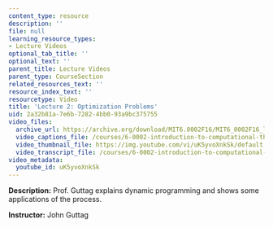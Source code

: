 ```yaml
---
content_type: resource
description: ''
file: null
learning_resource_types:
- Lecture Videos
optional_tab_title: ''
optional_text: ''
parent_title: Lecture Videos
parent_type: CourseSection
related_resources_text: ''
resource_index_text: ''
resourcetype: Video
title: 'Lecture 2: Optimization Problems'
uid: 2a32b81a-7e6b-7282-4bb0-93a9bc375755
video_files:
  archive_url: https://archive.org/download/MIT6.0002F16/MIT6_0002F16_lec02_300k.mp4
  video_captions_file: /courses/6-0002-introduction-to-computational-thinking-and-data-science-fall-2016/872b808a53775fef91a224c9097a4fd9_uK5yvoXnkSk.vtt
  video_thumbnail_file: https://img.youtube.com/vi/uK5yvoXnkSk/default.jpg
  video_transcript_file: /courses/6-0002-introduction-to-computational-thinking-and-data-science-fall-2016/338a65426e11000653a16758d8f9609a_uK5yvoXnkSk.pdf
video_metadata:
  youtube_id: uK5yvoXnkSk
---
```


**Description:** Prof. Guttag explains dynamic programming and shows some applications of the process.

**Instructor:** John Guttag
